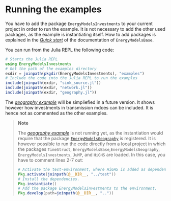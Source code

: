 # Running the examples

You have to add the package `EnergyModelsInvestments` to your current project in order to run the example.
It is not necessary to add the other used packages, as the example is instantiating itself.
How to add packages is explained in the *[Quick start](https://energymodelsx.github.io/EnergyModelsBase.jl/stable/manual/quick-start/)* of the documentation of `EnergyModelsBase`.

You can run from the Julia REPL the following code:

```julia
# Starts the Julia REPL
using EnergyModelsInvestments
# Get the path of the examples directory
exdir = joinpath(pkgdir(EnergyModelsInvestments), "examples")
# Include the code into the Julia REPL to run the examples
include(joinpath(exdir, "sink_source.jl"))
include(joinpath(exdir, "network.jl"))
include(joinpath(exdir, "geography.jl"))
```

The *[geography example](https://github.com/EnergyModelsX/EnergyModelsInvestments.jl/blob/main/examples/geography.jl)* will be simpliefied in a future version.
It shows however how investments in transmission mdoes can be included.
It is hence not as commented as the other examples.

> **Note**
>
> The *[geography example](https://github.com/EnergyModelsX/EnergyModelsInvestments.jl/blob/main/examples/geography.jl)* is not running yet, as the instantiation would require that the package [`EnergyModelsGeography`](https://github.com/EnergyModelsX/EnergyModelsBase.jl) is registered.
> It is however possible to run the code directly from a local project in which the packages `TimeStruct`, `EnergyModelsBase`,`EnergyModelsGeography`, `EnergyModelsInvestments`, `JuMP`, and `HiGHS` are loaded.
> In this case, you have to comment lines 2-7 out:
>
> ```julia
> # Activate the test-environment, where HiGHS is added as dependency.
> Pkg.activate(joinpath(@__DIR__, "../test"))
> # Install the dependencies.
> Pkg.instantiate()
> # Add the package EnergyModelsInvestments to the environment.
> Pkg.develop(path=joinpath(@__DIR__, ".."))
> ```
